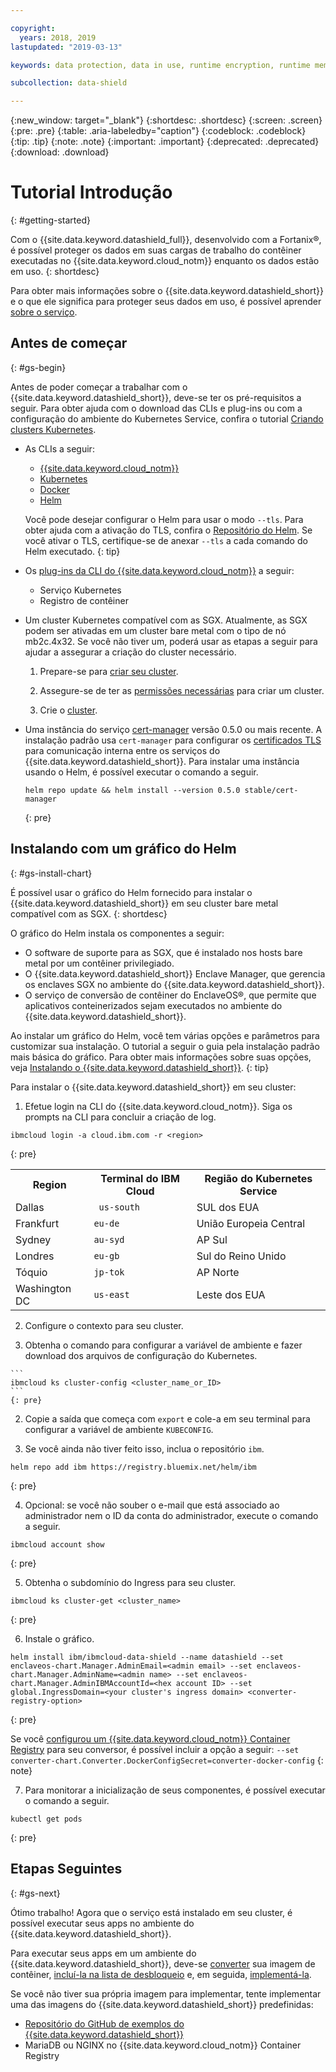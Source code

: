 ```yaml
---

copyright:
  years: 2018, 2019
lastupdated: "2019-03-13"

keywords: data protection, data in use, runtime encryption, runtime memory encryption, encrypted memory, intel sgx, software guard extensions, fortanix runtime encryption

subcollection: data-shield

---
```


{:new_window: target="_blank"}
{:shortdesc: .shortdesc}
{:screen: .screen}
{:pre: .pre}
{:table: .aria-labeledby="caption"}
{:codeblock: .codeblock}
{:tip: .tip}
{:note: .note}
{:important: .important}
{:deprecated: .deprecated}
{:download: .download}

# Tutorial Introdução
{: #getting-started}

Com o {{site.data.keyword.datashield_full}}, desenvolvido com a Fortanix®, é possível
proteger os dados em suas cargas de trabalho do contêiner executadas no {{site.data.keyword.cloud_notm}} enquanto os dados estão em uso.
{: shortdesc}

Para obter mais informações sobre o {{site.data.keyword.datashield_short}} e o que ele
significa para proteger seus dados em uso, é possível aprender [sobre o serviço](/docs/services/data-shield?topic=data-shield-about#about).

## Antes de começar
{: #gs-begin}

Antes de poder começar a trabalhar com o {{site.data.keyword.datashield_short}}, deve-se ter os pré-requisitos a seguir. Para obter ajuda com o download das CLIs e plug-ins ou com a configuração do ambiente
do Kubernetes Service, confira o tutorial [Criando clusters
Kubernetes](/docs/containers?topic=containers-cs_cluster_tutorial#cs_cluster_tutorial_lesson1).

* As CLIs a seguir:

  * [{{site.data.keyword.cloud_notm}}](/docs/cli/reference/ibmcloud?topic=cloud-cli-ibmcloud-cli#ibmcloud-cli)
  * [Kubernetes](https://kubernetes.io/docs/tasks/tools/install-kubectl/)
  * [Docker](https://docs.docker.com/install/)
  * [Helm](/docs/containers?topic=containers-integrations#helm)

  Você pode desejar configurar o Helm para usar o modo `--tls`. Para obter ajuda
com a ativação do TLS, confira o [Repositório do Helm](https://github.com/helm/helm/blob/master/docs/tiller_ssl.md). Se você ativar o TLS, certifique-se de anexar `--tls` a cada comando
do Helm executado.
  {: tip}

* Os [plug-ins da CLI do {{site.data.keyword.cloud_notm}}](/docs/cli/reference/ibmcloud?topic=cloud-cli-plug-ins#plug-ins) a seguir:

  * Serviço Kubernetes
  * Registro de contêiner

* Um cluster Kubernetes compatível com as SGX. Atualmente, as SGX podem ser ativadas em um cluster
bare metal com o tipo de nó mb2c.4x32. Se você não tiver um, poderá usar as etapas a seguir para
ajudar a assegurar a criação do cluster necessário.
  1. Prepare-se para [criar seu cluster](/docs/containers?topic=containers-clusters#cluster_prepare).

  2. Assegure-se de ter as [permissões necessárias](/docs/containers?topic=containers-users#users) para criar um cluster.

  3. Crie o [cluster](/docs/containers?topic=containers-clusters#clusters).

* Uma instância do serviço [cert-manager](https://cert-manager.readthedocs.io/en/latest/) versão 0.5.0 ou mais recente. A instalação padrão usa <code>cert-manager</code> para configurar os [certificados TLS](/docs/services/data-shield?topic=data-shield-tls-certificates#tls-certificates) para comunicação interna entre os serviços do {{site.data.keyword.datashield_short}}. Para instalar uma instância usando o Helm, é possível executar o comando a seguir.

  ```
  helm repo update && helm install --version 0.5.0 stable/cert-manager
  ```
  {: pre}


## Instalando com um gráfico do Helm
{: #gs-install-chart}

É possível usar o gráfico do Helm fornecido para instalar o {{site.data.keyword.datashield_short}} em seu cluster bare metal compatível com as SGX.
{: shortdesc}

O gráfico do Helm instala os componentes a seguir:

*	O software de suporte para as SGX, que é instalado nos hosts bare metal por um contêiner privilegiado.
*	O {{site.data.keyword.datashield_short}} Enclave Manager, que gerencia os enclaves SGX no ambiente do {{site.data.keyword.datashield_short}}.
*	O serviço de conversão de contêiner do EnclaveOS®, que permite que aplicativos conteinerizados
sejam executados no ambiente do {{site.data.keyword.datashield_short}}.

Ao instalar um gráfico do Helm, você tem várias opções e parâmetros para customizar sua instalação. O tutorial a seguir o guia pela instalação padrão mais básica do gráfico. Para obter mais informações sobre
suas opções, veja [Instalando o {{site.data.keyword.datashield_short}}](/docs/services/data-shield?topic=data-shield-deploying).
{: tip}

Para instalar o {{site.data.keyword.datashield_short}} em seu cluster:

1. Efetue login na CLI do {{site.data.keyword.cloud_notm}}. Siga os prompts na CLI para concluir a criação de log.

  ```
  ibmcloud login -a cloud.ibm.com -r <region>
  ```
  {: pre}

  <table>
    <tr>
      <th>Region</th>
      <th>Terminal do IBM Cloud</th>
      <th>Região do Kubernetes Service</th>
    </tr>
    <tr>
      <td>Dallas</td>
      <td><code> us-south </code></td>
      <td>SUL dos EUA</td>
    </tr>
    <tr>
      <td>Frankfurt</td>
      <td><code>eu-de</code></td>
      <td>União Europeia Central</td>
    </tr>
    <tr>
      <td>Sydney</td>
      <td><code>au-syd</code></td>
      <td>AP Sul</td>
    </tr>
    <tr>
      <td>Londres</td>
      <td><code>eu-gb</code></td>
      <td>Sul do Reino Unido</td>
    </tr>
    <tr>
      <td>Tóquio</td>
      <td><code>jp-tok</code></td>
      <td>AP Norte</td>
    </tr>
    <tr>
      <td>Washington DC</td>
      <td><code>us-east</code></td>
      <td>Leste dos EUA</td>
    </tr>
  </table>

2. Configure o contexto para seu cluster.

  1. Obtenha o comando para configurar a variável de ambiente e fazer download dos arquivos de configuração do Kubernetes.

    ```
    ibmcloud ks cluster-config <cluster_name_or_ID>
    ```
    {: pre}

  2. Copie a saída que começa com `export` e cole-a em seu terminal para configurar a variável de ambiente `KUBECONFIG`.

3. Se você ainda não tiver feito isso, inclua o repositório `ibm`.

  ```
  helm repo add ibm https://registry.bluemix.net/helm/ibm
  ```
  {: pre}

4. Opcional: se você não souber o e-mail que está associado ao administrador nem o ID da conta do administrador, execute o comando a seguir.

  ```
  ibmcloud account show
  ```
  {: pre}

5. Obtenha o subdomínio do Ingress para seu cluster.

  ```
  ibmcloud ks cluster-get <cluster_name>
  ```
  {: pre}

6. Instale o gráfico.

  ```
  helm install ibm/ibmcloud-data-shield --name datashield --set enclaveos-chart.Manager.AdminEmail=<admin email> --set enclaveos-chart.Manager.AdminName=<admin name> --set enclaveos-chart.Manager.AdminIBMAccountId=<hex account ID> --set global.IngressDomain=<your cluster's ingress domain> <converter-registry-option>
  ```
  {: pre}

  Se você [configurou um {{site.data.keyword.cloud_notm}} Container Registry](/docs/services/data-shield?topic=data-shield-convert#convert) para seu conversor, é possível incluir
a opção a seguir: `--set converter-chart.Converter.DockerConfigSecret=converter-docker-config`
  {: note}

7. Para monitorar a inicialização de seus componentes, é possível executar o comando a seguir.

  ```
  kubectl get pods
  ```
  {: pre}


## Etapas Seguintes
{: #gs-next}

Ótimo trabalho! Agora que o serviço está instalado em seu cluster, é possível executar seus
apps no ambiente do {{site.data.keyword.datashield_short}}. 

Para executar seus apps em um ambiente do {{site.data.keyword.datashield_short}}, deve-se [converter](/docs/services/data-shield?topic=data-shield-convert#convert) sua imagem de contêiner, [incluí-la na lista de desbloqueio](/docs/services/data-shield?topic=data-shield-convert#convert-whitelist) e, em seguida, [implementá-la](/docs/services/data-shield?topic=data-shield-deploy-containers#deploy-containers).

Se você não tiver sua própria imagem para implementar, tente implementar uma das imagens do {{site.data.keyword.datashield_short}} predefinidas:

* [Repositório do GitHub de exemplos do {{site.data.keyword.datashield_short}}](https://github.com/fortanix/data-shield-examples/tree/master/ewallet)
* MariaDB ou NGINX no {{site.data.keyword.cloud_notm}} Container Registry
